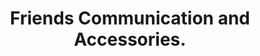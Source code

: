 ---
title: "Friends Communication and Accessories."
url: /karachi/friends-communication-and-accessories/
shop: shop
---